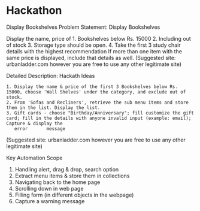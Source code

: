 # Hackathon
Display Bookshelves
Problem Statement: Display Bookshelves

Display the name, price of
    1. Bookshelves below Rs. 15000 
    2. Including out of stock
    3. Storage type should be open.
    4. Take the first 3 study chair details with the highest recommendation
If more than one item with the same price is displayed, include that details as well.
(Suggested site: urbanladder.com  however you are free to use any other legitimate site)

Detailed Description: Hackath Ideas

    1. Display the name & price of the first 3 Bookshelves below Rs. 15000, choose 'Wall Shelves' under the category, and exclude out of stock.
    2. From 'Sofas and Recliners', retrieve the sub menu items and store them in the list. Display the list.
    3. Gift cards - choose "Birthday/Anniversary"; fill customize the gift card; fill in the details with anyone invalid input (example: email); Capture & display the 
       error       message
(Suggested site: urbanladder.com  however you are free to use any other legitimate site)

Key Automation Scope

  1. Handling alert, drag & drop, search option
  2. Extract menu items & store them in collections
  3. Navigating back to the home page
  4. Scrolling down in web page
  5. Filling form (in different objects in the webpage)
  6. Capture a warning message
